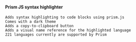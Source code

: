 #### Prism JS syntax highlighter

    Adds syntax highlighting to code blocks using prism.js
    Comes with a dark theme
    Adds a copy-to-clipboard button
    Adds a visual name reference for the highlighted language
    221 languages currently are supported by Prism
